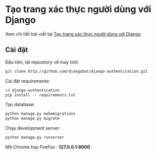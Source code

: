# Tạo trang xác thực người dùng với Django

Xem chi tiết bài viết tại [Tạo trang xác thực người dùng với Django ]()


## Cài đặt

Đầu tiên, tải repository về máy tính:

```bash
git clone http://github.com/djangobat/django-authentication.git
```

Cài đặt requirements:

```bash
cd django-authentication
pip install -r requirements.txt
```

Tạo database:

```bash
python manage.py makemigrations
python manage.py migrate
```

Chạy development server:

```bash
python manage.py runserver
```

Mở Chrome hay FireFox : **127.0.0.1:8000**



